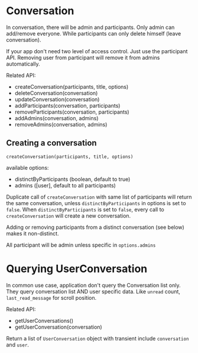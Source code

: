 # Conversation

In conversation, there will be admin and participants. Only admin can
add/remove everyone. While participants can only delete himself (leave
conversation).

If your app don't need two level of access control. Just use the participant
API. Removing user from participant will remove it from admins automatically.

Related API:

- createConversation(participants, title, options)
- deleteConversation(conversation)
- updateConversation(conversation)
- addParticipants(conversation, participants)
- removeParticipants(conversation, participants)
- addAdmins(conversation, admins)
- removeAdmins(conversation, admins)


## Creating a conversation

`createConversation(participants, title, options)`

available options:
- distinctByParticipants (boolean, default to true)
- admins ([user], default to all participants)

Duplicate call of `createConversation` with same list of participants will
return the same conversation, unless `distinctByParticipants` in options is set
to `false`. When `distinctByParticipants` is set to `false`, every call to 
`createConversation` will create a new conversation.

Adding or removing participants from a distinct conversation (see below) makes
it non-distinct.

All participant will be admin unless specific in `options.admins`

# Querying UserConversation

In common use case, application don't query the Conversation list only. They
query conversation list AND user specific data. Like `unread` count,
`last_read_message` for scroll position.

Related API:

- getUserConversations()
- getUserConversation(conversation)

Return a list of `UserConversation` object with transient include
`conversation` and `user`.

